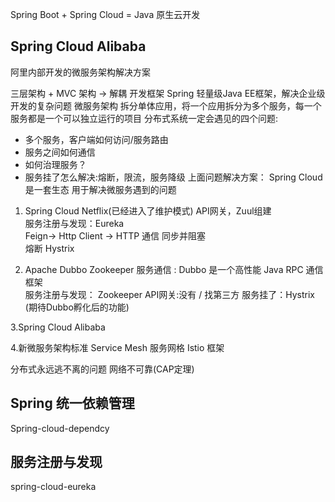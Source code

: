 Spring Boot + Spring Cloud = Java 原生云开发

## Spring Cloud Alibaba 
阿里内部开发的微服务架构解决方案

三层架构 + MVC 
    架构 -> 解耦
开发框架
  Spring 轻量级Java EE框架，解决企业级开发的复杂问题
微服务架构 
   拆分单体应用，将一个应用拆分为多个服务，每一个服务都是一个可以独立运行的项目
   分布式系统一定会遇见的四个问题:
   + 多个服务，客户端如何访问/服务路由
   + 服务之间如何通信
   + 如何治理服务？
   + 服务挂了怎么解决:熔断，限流，服务降级
上面问题解决方案：
Spring Cloud 是一套生态 用于解决微服务遇到的问题

1. Spring Cloud Netflix(已经进入了维护模式)
API网关，Zuul组建   
服务注册与发现：Eureka   
Feign-> Http Client -> HTTP 通信 同步并阻塞    
熔断 Hystrix

2. Apache Dubbo Zookeeper
服务通信 : Dubbo 是一个高性能 Java RPC 通信框架   
服务注册与发现： Zookeeper 
API网关:没有 / 找第三方
服务挂了：Hystrix
(期待Dubbo孵化后的功能)

3.Spring Cloud Alibaba


4.新微服务架构标准 
Service Mesh 服务网格
Istio 框架

分布式永远逃不离的问题 网络不可靠(CAP定理)



## Spring 统一依赖管理
Spring-cloud-dependcy 

## 服务注册与发现
spring-cloud-eureka